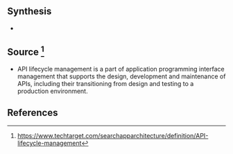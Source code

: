## Synthesis
- 
## Source [^1]
- API lifecycle management is a part of application programming interface management that supports the design, development and maintenance of APIs, including their transitioning from design and testing to a production environment.
## References

[^1]: https://www.techtarget.com/searchapparchitecture/definition/API-lifecycle-management